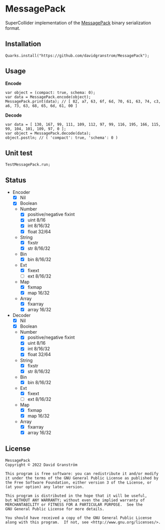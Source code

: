 # MessagePack

SuperCollider implementation of the [MessagePack][msgpack] binary serialization format.

## Installation

```supercollider
Quarks.install("https://github.com/davidgranstrom/MessagePack");
```

## Usage

**Encode**

```supercollider
var object = (compact: true, schema: 0);
var data = MessagePack.encode(object);
MessagePack.print(data); // [ 82, a7, 63, 6f, 6d, 70, 61, 63, 74, c3, a6, 73, 63, 68, 65, 6d, 61, 00 ]
```

**Decode**

```supercollider
var data = [ 130, 167, 99, 111, 109, 112, 97, 99, 116, 195, 166, 115, 99, 104, 101, 109, 97, 0 ];
var object = MessagePack.decode(data);
object.postln; // ( 'compact': true, 'schema': 0 )
```

## Unit test

```supercollider
TestMessagePack.run;
```

## Status

- Encoder
  - [x] Nil
  - [x] Boolean
  - Number
    - [x] positive/negative fixint
    - [x] uint 8/16
    - [x] int 8/16/32
    - [x] float 32/64
  - String
    - [x] fixstr
    - [x] str 8/16/32
  - Bin
    - [x] bin 8/16/32
  - Ext
    - [x] fixext
    - [ ] ext 8/16/32
  - Map
    - [x] fixmap
    - [x] map 16/32
  - Array
    - [x] fixarray
    - [x] array 16/32

- Decoder
  - [x] Nil
  - [x] Boolean
  - Number
    - [x] positive/negative fixint
    - [x] uint 8/16
    - [x] int 8/16/32
    - [x] float 32/64
  - String
    - [x] fixstr
    - [x] str 8/16/32
  - Bin
    - [x] bin 8/16/32
  - Ext
    - [x] fixext
    - [ ] ext 8/16/32
  - Map
    - [x] fixmap
    - [x] map 16/32
  - Array
    - [x] fixarray
    - [x] array 16/32

## License

```plain
MessagePack
Copyright © 2022 David Granström

This program is free software: you can redistribute it and/or modify
it under the terms of the GNU General Public License as published by
the Free Software Foundation, either version 3 of the License, or
(at your option) any later version.

This program is distributed in the hope that it will be useful,
but WITHOUT ANY WARRANTY; without even the implied warranty of
MERCHANTABILITY or FITNESS FOR A PARTICULAR PURPOSE.  See the
GNU General Public License for more details.

You should have received a copy of the GNU General Public License
along with this program.  If not, see <http://www.gnu.org/licenses/>.
```

[msgpack]: https://msgpack.org/index.html
